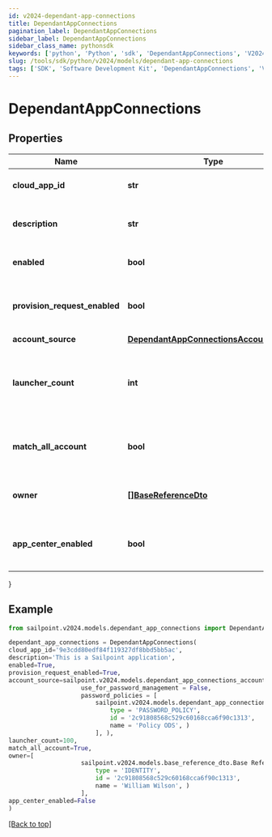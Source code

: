 ```yaml
---
id: v2024-dependant-app-connections
title: DependantAppConnections
pagination_label: DependantAppConnections
sidebar_label: DependantAppConnections
sidebar_class_name: pythonsdk
keywords: ['python', 'Python', 'sdk', 'DependantAppConnections', 'V2024DependantAppConnections'] 
slug: /tools/sdk/python/v2024/models/dependant-app-connections
tags: ['SDK', 'Software Development Kit', 'DependantAppConnections', 'V2024DependantAppConnections']
---
```


# DependantAppConnections


## Properties

Name | Type | Description | Notes
------------ | ------------- | ------------- | -------------
**cloud_app_id** | **str** | Id of the connected Application | [optional] 
**description** | **str** | Description of the connected Application | [optional] 
**enabled** | **bool** | Is the Application enabled | [optional] [default to True]
**provision_request_enabled** | **bool** | Is Provisioning enabled for connected Application | [optional] [default to True]
**account_source** | [**DependantAppConnectionsAccountSource**](dependant-app-connections-account-source) |  | [optional] 
**launcher_count** | **int** | The amount of launchers for connected Application (long type) | [optional] 
**match_all_account** | **bool** | Is Provisioning enabled for connected Application | [optional] [default to False]
**owner** | [**[]BaseReferenceDto**](base-reference-dto) | The owner of the connected Application | [optional] 
**app_center_enabled** | **bool** | Is App Center enabled for connected Application | [optional] [default to False]
}

## Example

```python
from sailpoint.v2024.models.dependant_app_connections import DependantAppConnections

dependant_app_connections = DependantAppConnections(
cloud_app_id='9e3cdd80edf84f119327df8bbd5bb5ac',
description='This is a Sailpoint application',
enabled=True,
provision_request_enabled=True,
account_source=sailpoint.v2024.models.dependant_app_connections_account_source.DependantAppConnections_accountSource(
                    use_for_password_management = False, 
                    password_policies = [
                        sailpoint.v2024.models.dependant_app_connections_account_source_password_policies_inner.DependantAppConnections_accountSource_passwordPolicies_inner(
                            type = 'PASSWORD_POLICY', 
                            id = '2c91808568c529c60168cca6f90c1313', 
                            name = 'Policy ODS', )
                        ], ),
launcher_count=100,
match_all_account=True,
owner=[
                    sailpoint.v2024.models.base_reference_dto.Base Reference Dto(
                        type = 'IDENTITY', 
                        id = '2c91808568c529c60168cca6f90c1313', 
                        name = 'William Wilson', )
                    ],
app_center_enabled=False
)

```
[[Back to top]](#) 

